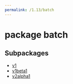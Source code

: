 ```yaml
---
permalink: /1.13/batch
---
```


# package batch



## Subpackages

* [v1](batch-v1.md)
* [v1beta1](batch-v1beta1.md)
* [v2alpha1](batch-v2alpha1.md)